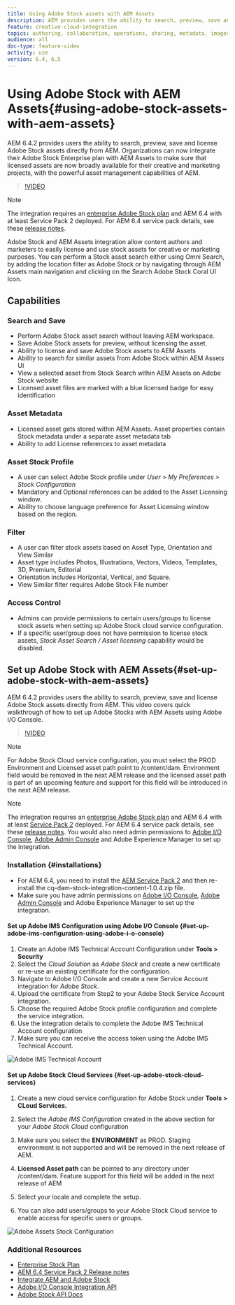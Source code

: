 ```yaml
---
title: Using Adobe Stock assets with AEM Assets
description: AEM provides users the ability to search, preview, save and license Adobe Stock assets directly from AEM. Organizations can now integrate their Adobe Stock Enterprise plan with AEM Assets to make sure that licensed assets are now broadly available for their creative and marketing projects, with the powerful asset management capabilities of AEM. 
feature: creative-cloud-integration
topics: authoring, collaboration, operations, sharing, metadata, images, stock
audience: all
doc-type: feature-video
activity: use
version: 6.4, 6.5
---
```


# Using Adobe Stock with AEM Assets{#using-adobe-stock-assets-with-aem-assets}

AEM 6.4.2 provides users the ability to search, preview, save and license Adobe Stock assets directly from AEM. Organizations can now integrate their Adobe Stock Enterprise plan with AEM Assets to make sure that licensed assets are now broadly available for their creative and marketing projects, with the powerful asset management capabilities of AEM.

>[!VIDEO](https://video.tv.adobe.com/v/24678/?quality=9)

>[!NOTE]
>
>The integration requires an [enterprise Adobe Stock plan](https://landing.adobe.com/en/na/products/creative-cloud/ctir-4625-stock-for-enterprise/index.html) and AEM 6.4 with at least Service Pack 2 deployed. For AEM 6.4 service pack details, see these [release notes](https://helpx.adobe.com/experience-manager/6-4/release-notes/sp-release-notes.html).

Adobe Stock and AEM Assets integration allow content authors and marketers to easily license and use stock assets for creative or marketing purposes. You can perform a Stock asset search either using Omni Search, by adding the location filter as Adobe Stock or by navigating through AEM Assets main navigation and clicking on the Search Adobe Stock Coral UI Icon.

## Capabilities

### Search and Save

* Perform Adobe Stock asset search without leaving AEM workspace. 
* Save Adobe Stock assets for preview, without licensing the asset. 
* Ability to license and save Adobe Stock assets to AEM Assets
* Ability to search for similar assets from Adobe Stock within AEM Assets UI
* View a selected asset from Stock Search within AEM Assets on Adobe Stock website
* Licensed asset files are marked with a blue licensed badge for easy identification

### Asset Metadata

* Licensed asset gets stored within AEM Assets. Asset properties contain Stock metadata under a separate asset metadata tab
* Ability to add License references to asset metadata

### Asset Stock Profile

* A user can select Adobe Stock profile under *User > My Preferences > Stock Configuration*
* Mandatory and Optional references can be added to the Asset Licensing window.
* Ability to choose language preference for Asset Licensing window based on the region.

### Filter

* A user can filter stock assets based on Asset Type, Orientation and View Similar
* Asset type includes Photos, Illustrations, Vectors, Videos, Templates, 3D, Premium, Editorial
* Orientation includes Horizontal, Vertical, and Square.
* View Similar filter requires Adobe Stock File number

### Access Control

* Admins can provide permissions to certain users/groups to license stock assets when setting up Adobe Stock cloud service configuration.
* If a specific user/group does not have permission to license stock assets, *Stock Asset Search / Asset licensing* capability would be disabled.

## Set up Adobe Stock with AEM Assets{#set-up-adobe-stock-with-aem-assets}

AEM 6.4.2 provides users the ability to search, preview, save and license Adobe Stock assets directly from AEM. This video covers quick walkthrough of how to set up Adobe Stocks with AEM Assets using Adobe I/O Console.

>[!VIDEO](https://video.tv.adobe.com/v/25043/?quality=12)

>[!NOTE]
>
>For Adobe Stock Cloud service configuration, you must select the PROD Environment and Licensed asset path point to /content/dam. Environment field would be removed in the next AEM release and the licensed asset path is part of an upcoming feature and support for this field will be introduced in the next AEM release.

>[!NOTE]
>
>The integration requires an [enterprise Adobe Stock plan](https://landing.adobe.com/en/na/products/creative-cloud/ctir-4625-stock-for-enterprise/index.html) and AEM 6.4 with at least [Service Pack 2](https://www.adobeaemcloud.com/content/marketplace/marketplaceProxy.html?packagePath=/content/companies/public/adobe/packages/cq640/servicepack/AEM-6.4.2.0) deployed. For AEM 6.4 service pack details, see these [release notes](https://helpx.adobe.com/experience-manager/6-4/release-notes/sp-release-notes.html). You would also need admin permissions to [Adobe I/O Console](https://console.adobe.io/), [Adobe Admin Console](https://adminconsole.adobe.com/) and Adobe Experience Manager to set up the integration.

### Installation {#installations}

* For AEM 6.4, you need to install the [AEM Service Pack 2](https://www.adobeaemcloud.com/content/marketplace/marketplaceProxy.html?packagePath=/content/companies/public/adobe/packages/cq640/servicepack/AEM-6.4.2.0) and then re-install the cq-dam-stock-integration-content-1.0.4.zip file.
* Make sure you have admin permissions on [Adobe I/O Console](https://console.adobe.io/), [Adobe Admin Console](https://adminconsole.adobe.com/) and Adobe Experience Manager to set up the integration.

#### Set up Adobe IMS Configuration using Adobe I/O Console {#set-up-adobe-ims-configuration-using-adobe-i-o-console}

1. Create an Adobe IMS Technical Account Configuration under **Tools &gt; Security**
2. Select the *Cloud Solution* as *Adobe Stock* and create a new certificate or re-use an existing certificate for the configuration.
3. Navigate to Adobe I/O Console and create a new Service Account integration for *Adobe Stock*. 
4. Upload the certificate from Step2 to your Adobe Stock Service Account integration. 
5. Choose the required Adobe Stock profile configuration and complete the service integration.
6. Use the integration details to complete the Adobe IMS Technical Account configuration
7. Make sure you can receive the access token using the Adobe IMS Technical Account.

![Adobe IMS Technical Account](assets/screen_shot_2018-10-22at12219pm.png)

#### Set up Adobe Stock Cloud Services {#set-up-adobe-stock-cloud-services}

1. Create a new cloud service configuration for Adobe Stock under **Tools > CLoud Services.**
2. Select the *Adobe IMS Configuration* created in the above section for your *Adobe Stock Cloud* configuration

3. Make sure you select the **ENVIRONMENT** as PROD. Staging environment is not supported and will be removed in the next release of AEM. 
4. **Licensed Asset path** can be pointed to any directory under /content/dam. Feature support for this field will be added in the next release of AEM
5. Select your locale and complete the setup. 
6. You can also add users/groups to your Adobe Stock Cloud service to enable access for specific users or groups.

![Adobe Assets Stock Configuration](assets/screen_shot_2018-10-22at12425pm.png)

### Additional Resources

* [Enterprise Stock Plan](https://landing.adobe.com/en/na/products/creative-cloud/ctir-4625-stock-for-enterprise/index.html)
* [AEM 6.4 Service Pack 2 Release notes](https://helpx.adobe.com/experience-manager/6-4/release-notes/sp-release-notes.html)
* [Integrate AEM and Adobe Stock](https://helpx.adobe.com/experience-manager/6-5/assets/using/aem-assets-adobe-stock.html#IntegrateAEMandAdobeStock)
* [Adobe I/O Console Integration API](https://www.adobe.io/apis/cloudplatform/console/authentication/gettingstarted.html)
* [Adobe Stock API Docs](https://www.adobe.io/apis/creativecloud/stock/docs.html)